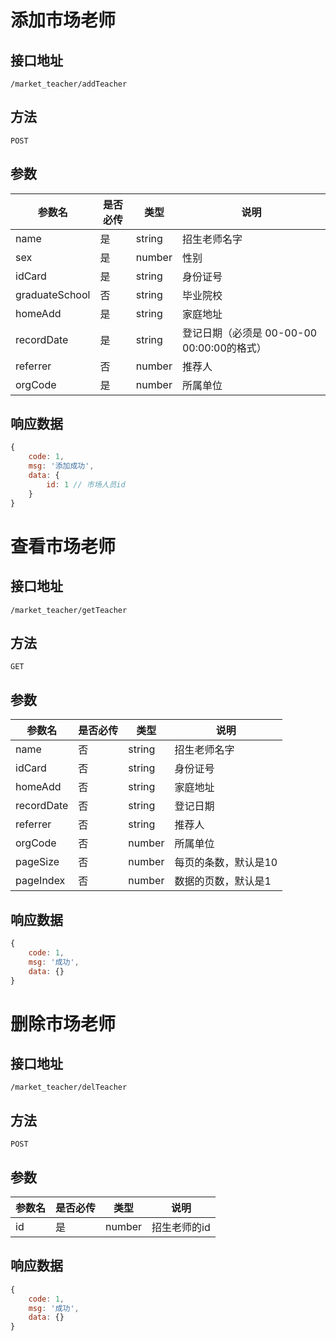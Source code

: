 # 添加市场老师

## 接口地址

`/market_teacher/addTeacher`

## 方法

`POST`

## 参数

参数名 | 是否必传 | 类型 | 说明
-| -| -|-
name | 是 | string | 招生老师名字
sex | 是 | number | 性别
idCard | 是 | string | 身份证号
graduateSchool | 否 | string | 毕业院校
homeAdd | 是 | string | 家庭地址
recordDate | 是 | string | 登记日期（必须是 00-00-00 00:00:00的格式）
referrer | 否 | number | 推荐人
orgCode | 是 | number | 所属单位
## 响应数据

```js
{
    code: 1,
    msg: '添加成功',
    data: {
        id: 1 // 市场人员id
    }
}
```

# 查看市场老师

## 接口地址

`/market_teacher/getTeacher`

## 方法

`GET`

## 参数

参数名 | 是否必传 | 类型 | 说明
-| -| -|-
name | 否 | string | 招生老师名字
idCard | 否 | string | 身份证号
homeAdd | 否 | string | 家庭地址
recordDate | 否 | string | 登记日期
referrer | 否 | string | 推荐人
orgCode | 否 | number | 所属单位
pageSize | 否 | number | 每页的条数，默认是10
pageIndex | 否 | number | 数据的页数，默认是1

## 响应数据

```js
{
    code: 1,
    msg: '成功',
    data: {}
}
```


# 删除市场老师

## 接口地址

`/market_teacher/delTeacher`

## 方法

`POST`

## 参数

参数名 | 是否必传 | 类型 | 说明
-| -| -|-
id | 是 | number | 招生老师的id


## 响应数据

```js
{
    code: 1,
    msg: '成功',
    data: {}
}
```


